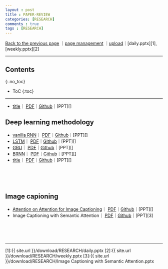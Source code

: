 ```yaml
---
layout : post
title : PAPER-REVIEW
categories: [RESEARCH]
comments : true
tags : [RESEARCH]
---
```

[Back to the previous page](https://userdyk-github.github.io/Research.html) ｜<a href="https://github.com/userdyk-github/userdyk-github.github.io/blob/master/_posts/RESEARCH/2019-08-13-PAPER-REVIEW.md" target="_blank">page management</a> ｜<a href="https://github.com/userdyk-github/userdyk-github.github.io/tree/master/download/RESEARCH" target="_blank">upload</a>｜[daily.pptx][1], [weekly.pptx][2]<br>

---

## Contents
{:.no_toc}

* ToC
{:toc}

<hr class="division1">

- <span class='jb-medium'> <a href='' target="_blank">title</a>｜ <a href='' target="_blank">PDF</a>｜<a href="" target="_blank">Github</a>｜[PPT][]</span>


## **Deep learning methodology**
- <span class='jb-medium'> <a href='' target="_blank">vanilla RNN</a>｜ <a href='https://crl.ucsd.edu/~elman/Papers/fsit.pdf' target="_blank">PDF</a>｜<a href="" target="_blank">Github</a>｜[PPT][]</span>
- <span class='jb-medium'> <a href='' target="_blank">LSTM</a>｜ <a href='https://www.bioinf.jku.at/publications/older/2604.pdf' target="_blank">PDF</a>｜<a href="" target="_blank">Github</a>｜[PPT][]</span>
- <span class='jb-medium'> <a href='' target="_blank">GRU</a>｜ <a href='https://arxiv.org/pdf/1406.1078.pdf' target="_blank">PDF</a>｜<a href="" target="_blank">Github</a>｜[PPT][]</span>
- <span class='jb-medium'> <a href='' target="_blank">BRNN</a>｜ <a href='https://www.researchgate.net/publication/3316656_Bidirectional_recurrent_neural_networks' target="_blank">PDF</a>｜<a href="" target="_blank">Github</a>｜[PPT][]</span>
- <span class='jb-medium'> <a href='' target="_blank">title</a>｜ <a href='' target="_blank">PDF</a>｜<a href="" target="_blank">Github</a>｜[PPT][]</span>

<br><br><br>
## **Image capioning**

- <span class='jb-medium'> <a href='https://userdyk-github.github.io/research/PAPER-REVIEW-0003.html' target="_blank">Attention on Attention for Image Captioning</a>｜ <a href='https://arxiv.org/pdf/1908.06954.pdf' target="_blank">PDF</a>｜<a href="https://github.com/husthuaan/AoANet" target="_blank">Github</a>｜[PPT][]</span>
- <span class='jb-medium'>Image Captioning with Semantic Attention｜ <a href='https://www.cv-foundation.org/openaccess/content_cvpr_2016/papers/You_Image_Captioning_With_CVPR_2016_paper.pdf' target="_blank">PDF</a>｜<a href="" target="_blank">Github</a>｜[PPT][3]</span>



<br><br><br>
<hr class="division1">

[1]:{{ site.url }}/download/RESEARCH/daily.pptx
[2]:{{ site.url }}/download/RESEARCH/weekly.pptx
[3]:{{ site.url }}/download/RESEARCH/Image Captioning with Semantic Attention.pptx

